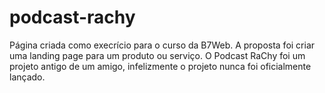 # podcast-rachy

Página criada como execrício para o curso da B7Web.
A proposta foi criar uma landing page para um produto ou serviço.
O Podcast RaChy foi um projeto antigo de um amigo, infelizmente o projeto nunca foi oficialmente lançado.

